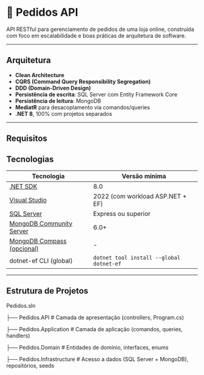 # 🧾 Pedidos API

API RESTful para gerenciamento de pedidos de uma loja online, construída com foco em escalabilidade e boas práticas de arquitetura de software.

---

## Arquitetura

- **Clean Architecture**
- **CQRS (Command Query Responsibility Segregation)**
- **DDD (Domain-Driven Design)**
- **Persistência de escrita**: SQL Server com Entity Framework Core
- **Persistência de leitura**: MongoDB
- **MediatR** para desacoplamento via comandos/queries
- **.NET 8**, 100% com projetos separados

---

## Requisitos

## Tecnologias

| Tecnologia        | Versão mínima |
|-------------------|---------------|
| [.NET SDK](https://dotnet.microsoft.com/en-us/download) | 8.0           |
| [Visual Studio](https://visualstudio.microsoft.com/) | 2022 (com workload ASP.NET + EF) |
| [SQL Server](https://www.microsoft.com/pt-br/sql-server/sql-server-downloads) | Express ou superior |
| [MongoDB Community Server](https://www.mongodb.com/try/download/community) | 6.0+           |
| [MongoDB Compass (opcional)](https://www.mongodb.com/try/download/compass) | -             |
| dotnet-ef CLI (global) | `dotnet tool install --global dotnet-ef` |

---

## Estrutura de Projetos

Pedidos.sln

├── Pedidos.API # Camada de apresentação (controllers, Program.cs)

├── Pedidos.Application # Camada de aplicação (comandos, queries, handlers)

├── Pedidos.Domain # Entidades de domínio, interfaces, enums

├── Pedidos.Infrastructure # Acesso a dados (SQL Server + MongoDB), repositórios, seeds

